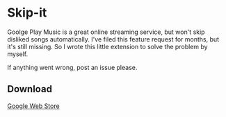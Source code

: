 # Skip-it

Goolge Play Music is a great online streaming service, but won't skip disliked
songs automatically. I've filed this feature request for months, but it's still
missing. So I wrote this little extension to solve the problem by myself.

If anything went wrong, post an issue please.

## Download

[Google Web Store](https://chrome.google.com/webstore/detail/skip-it/andehjeekonhpckfoddkpidhdgoiffmb)
